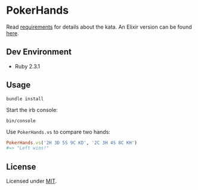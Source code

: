 # PokerHands

Read [requirements](REQUIREMENTS.md) for details about the kata. An Elixir version can be found [here](https://github.com/fredwu/kata-poker-hands-elixir).

## Dev Environment

- Ruby 2.3.1

## Usage

```
bundle install
```

Start the irb console:

```
bin/console
```

Use `PokerHands.vs` to compare two hands:

```ruby
PokerHands.vs('2H 3D 5S 9C KD', '2C 3H 4S 8C KH')
#=> "Left wins!"
```

## License

Licensed under [MIT](http://fredwu.mit-license.org/).
